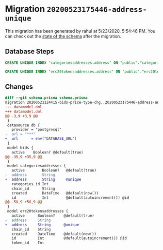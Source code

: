 # Migration `20200523175446-address-unique`

This migration has been generated by rahul at 5/23/2020, 5:54:46 PM.
You can check out the [state of the schema](./schema.prisma) after the migration.

## Database Steps

```sql
CREATE UNIQUE INDEX "categoriesaddresses.address" ON "public"."categoriesaddresses"("address")

CREATE UNIQUE INDEX "erc20tokensaddresses.address" ON "public"."erc20tokensaddresses"("address")
```

## Changes

```diff
diff --git schema.prisma schema.prisma
migration 20200521124415-bids-price-type-chg..20200523175446-address-unique
--- datamodel.dml
+++ datamodel.dml
@@ -3,9 +3,9 @@
 }
 datasource db {
   provider = "postgresql"
-  url = "***"
+  url      = env("DATABASE_URL")
 }
 model bids {
   active    Boolean? @default(true)
@@ -35,9 +35,9 @@
 }
 model categoriesaddresses {
   active        Boolean?   @default(true)
-  address       String
+  address       String     @unique
   categories_id Int
   chain_id      String
   created       DateTime   @default(now())
   id            Int        @default(autoincrement()) @id
@@ -58,9 +58,9 @@
 }
 model erc20tokensaddresses {
   active      Boolean?    @default(true)
-  address     String
+  address     String      @unique
   chain_id    String
   created     DateTime    @default(now())
   id          Int         @default(autoincrement()) @id
   token_id    Int
```



